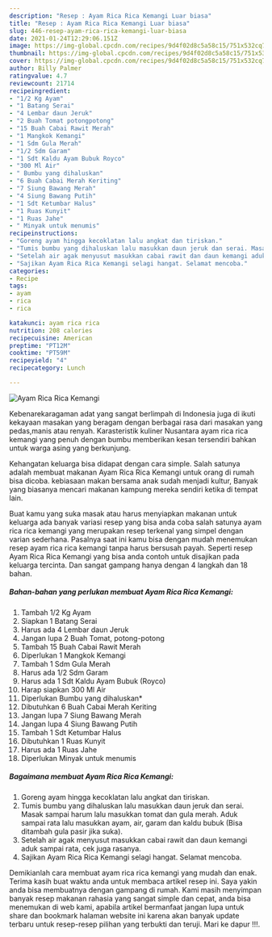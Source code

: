 ```yaml
---
description: "Resep : Ayam Rica Rica Kemangi Luar biasa"
title: "Resep : Ayam Rica Rica Kemangi Luar biasa"
slug: 446-resep-ayam-rica-rica-kemangi-luar-biasa
date: 2021-01-24T12:29:06.151Z
image: https://img-global.cpcdn.com/recipes/9d4f02d8c5a58c15/751x532cq70/ayam-rica-rica-kemangi-foto-resep-utama.jpg
thumbnail: https://img-global.cpcdn.com/recipes/9d4f02d8c5a58c15/751x532cq70/ayam-rica-rica-kemangi-foto-resep-utama.jpg
cover: https://img-global.cpcdn.com/recipes/9d4f02d8c5a58c15/751x532cq70/ayam-rica-rica-kemangi-foto-resep-utama.jpg
author: Billy Palmer
ratingvalue: 4.7
reviewcount: 21714
recipeingredient:
- "1/2 Kg Ayam"
- "1 Batang Serai"
- "4 Lembar daun Jeruk"
- "2 Buah Tomat potongpotong"
- "15 Buah Cabai Rawit Merah"
- "1 Mangkok Kemangi"
- "1 Sdm Gula Merah"
- "1/2 Sdm Garam"
- "1 Sdt Kaldu Ayam Bubuk Royco"
- "300 Ml Air"
- " Bumbu yang dihaluskan"
- "6 Buah Cabai Merah Keriting"
- "7 Siung Bawang Merah"
- "4 Siung Bawang Putih"
- "1 Sdt Ketumbar Halus"
- "1 Ruas Kunyit"
- "1 Ruas Jahe"
- " Minyak untuk menumis"
recipeinstructions:
- "Goreng ayam hingga kecoklatan lalu angkat dan tiriskan."
- "Tumis bumbu yang dihaluskan lalu masukkan daun jeruk dan serai. Masak sampai harum lalu masukkan tomat dan gula merah. Aduk sampai rata lalu masukkan ayam, air, garam dan kaldu bubuk (Bisa ditambah gula pasir jika suka)."
- "Setelah air agak menyusut masukkan cabai rawit dan daun kemangi aduk sampai rata, cek juga rasanya."
- "Sajikan Ayam Rica Rica Kemangi selagi hangat. Selamat mencoba."
categories:
- Recipe
tags:
- ayam
- rica
- rica

katakunci: ayam rica rica 
nutrition: 208 calories
recipecuisine: American
preptime: "PT12M"
cooktime: "PT59M"
recipeyield: "4"
recipecategory: Lunch

---
```



![Ayam Rica Rica Kemangi](https://img-global.cpcdn.com/recipes/9d4f02d8c5a58c15/751x532cq70/ayam-rica-rica-kemangi-foto-resep-utama.jpg)

Kebenarekaragaman adat yang sangat berlimpah di Indonesia juga di ikuti kekayaan masakan yang beragam dengan berbagai rasa dari masakan yang pedas,manis atau renyah. Karasteristik kuliner Nusantara ayam rica rica kemangi yang penuh dengan bumbu memberikan kesan tersendiri bahkan untuk warga asing yang berkunjung.


Kehangatan keluarga bisa didapat dengan cara simple. Salah satunya adalah membuat makanan Ayam Rica Rica Kemangi untuk orang di rumah bisa dicoba. kebiasaan makan bersama anak sudah menjadi kultur, Banyak yang biasanya mencari makanan kampung mereka sendiri ketika di tempat lain.



Buat kamu yang suka masak atau harus menyiapkan makanan untuk keluarga ada banyak variasi resep yang bisa anda coba salah satunya ayam rica rica kemangi yang merupakan resep terkenal yang simpel dengan varian sederhana. Pasalnya saat ini kamu bisa dengan mudah menemukan resep ayam rica rica kemangi tanpa harus bersusah payah.
Seperti resep Ayam Rica Rica Kemangi yang bisa anda contoh untuk disajikan pada keluarga tercinta. Dan sangat gampang hanya dengan 4 langkah dan 18 bahan.


<!--inarticleads1-->

##### Bahan-bahan yang perlukan membuat Ayam Rica Rica Kemangi:

1. Tambah 1/2 Kg Ayam
1. Siapkan 1 Batang Serai
1. Harus ada 4 Lembar daun Jeruk
1. Jangan lupa 2 Buah Tomat, potong-potong
1. Tambah 15 Buah Cabai Rawit Merah
1. Diperlukan 1 Mangkok Kemangi
1. Tambah 1 Sdm Gula Merah
1. Harus ada 1/2 Sdm Garam
1. Harus ada 1 Sdt Kaldu Ayam Bubuk (Royco)
1. Harap siapkan 300 Ml Air
1. Diperlukan  Bumbu yang dihaluskan*
1. Dibutuhkan 6 Buah Cabai Merah Keriting
1. Jangan lupa 7 Siung Bawang Merah
1. Jangan lupa 4 Siung Bawang Putih
1. Tambah 1 Sdt Ketumbar Halus
1. Dibutuhkan 1 Ruas Kunyit
1. Harus ada 1 Ruas Jahe
1. Diperlukan  Minyak untuk menumis




<!--inarticleads2-->

##### Bagaimana membuat  Ayam Rica Rica Kemangi:

1. Goreng ayam hingga kecoklatan lalu angkat dan tiriskan.
1. Tumis bumbu yang dihaluskan lalu masukkan daun jeruk dan serai. Masak sampai harum lalu masukkan tomat dan gula merah. Aduk sampai rata lalu masukkan ayam, air, garam dan kaldu bubuk (Bisa ditambah gula pasir jika suka).
1. Setelah air agak menyusut masukkan cabai rawit dan daun kemangi aduk sampai rata, cek juga rasanya.
1. Sajikan Ayam Rica Rica Kemangi selagi hangat. Selamat mencoba.




Demikianlah cara membuat ayam rica rica kemangi yang mudah dan enak. Terima kasih buat waktu anda untuk membaca artikel resep ini. Saya yakin anda bisa membuatnya dengan gampang di rumah. Kami masih menyimpan banyak resep makanan rahasia yang sangat simple dan cepat, anda bisa menemukan di web kami, apabila artikel bermanfaat jangan lupa untuk share dan bookmark halaman website ini karena akan banyak update terbaru untuk resep-resep pilihan yang terbukti dan teruji. Mari ke dapur !!!. 
